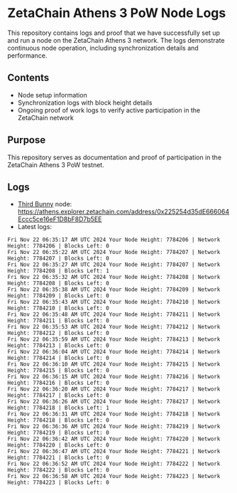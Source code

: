 # ZetaChain Athens 3 PoW Node Logs
This repository contains logs and proof that we have successfully set up and run a node on the ZetaChain Athens 3 network. The logs demonstrate continuous node operation, including synchronization details and performance.

## Contents
- Node setup information
- Synchronization logs with block height details
- Ongoing proof of work logs to verify active participation in the ZetaChain network

## Purpose
This repository serves as documentation and proof of participation in the ZetaChain Athens 3 PoW testnet.

## Logs

- [Third Bunny](https://thirdbunny.xyz/) node: https://athens.explorer.zetachain.com/address/0x225254d35dE666064Eccc5ce16eF1D8bF8D7b5EE
- Latest logs:
```
Fri Nov 22 06:35:17 AM UTC 2024 Your Node Height: 7784206 | Network Height: 7784206 | Blocks Left: 0
Fri Nov 22 06:35:22 AM UTC 2024 Your Node Height: 7784207 | Network Height: 7784207 | Blocks Left: 0
Fri Nov 22 06:35:27 AM UTC 2024 Your Node Height: 7784207 | Network Height: 7784208 | Blocks Left: 1
Fri Nov 22 06:35:32 AM UTC 2024 Your Node Height: 7784208 | Network Height: 7784208 | Blocks Left: 0
Fri Nov 22 06:35:38 AM UTC 2024 Your Node Height: 7784209 | Network Height: 7784209 | Blocks Left: 0
Fri Nov 22 06:35:43 AM UTC 2024 Your Node Height: 7784210 | Network Height: 7784210 | Blocks Left: 0
Fri Nov 22 06:35:48 AM UTC 2024 Your Node Height: 7784211 | Network Height: 7784211 | Blocks Left: 0
Fri Nov 22 06:35:53 AM UTC 2024 Your Node Height: 7784212 | Network Height: 7784212 | Blocks Left: 0
Fri Nov 22 06:35:59 AM UTC 2024 Your Node Height: 7784213 | Network Height: 7784213 | Blocks Left: 0
Fri Nov 22 06:36:04 AM UTC 2024 Your Node Height: 7784214 | Network Height: 7784214 | Blocks Left: 0
Fri Nov 22 06:36:10 AM UTC 2024 Your Node Height: 7784215 | Network Height: 7784215 | Blocks Left: 0
Fri Nov 22 06:36:15 AM UTC 2024 Your Node Height: 7784216 | Network Height: 7784216 | Blocks Left: 0
Fri Nov 22 06:36:20 AM UTC 2024 Your Node Height: 7784217 | Network Height: 7784217 | Blocks Left: 0
Fri Nov 22 06:36:26 AM UTC 2024 Your Node Height: 7784217 | Network Height: 7784218 | Blocks Left: 1
Fri Nov 22 06:36:31 AM UTC 2024 Your Node Height: 7784218 | Network Height: 7784218 | Blocks Left: 0
Fri Nov 22 06:36:36 AM UTC 2024 Your Node Height: 7784219 | Network Height: 7784219 | Blocks Left: 0
Fri Nov 22 06:36:42 AM UTC 2024 Your Node Height: 7784220 | Network Height: 7784220 | Blocks Left: 0
Fri Nov 22 06:36:47 AM UTC 2024 Your Node Height: 7784221 | Network Height: 7784221 | Blocks Left: 0
Fri Nov 22 06:36:52 AM UTC 2024 Your Node Height: 7784222 | Network Height: 7784222 | Blocks Left: 0
Fri Nov 22 06:36:58 AM UTC 2024 Your Node Height: 7784223 | Network Height: 7784223 | Blocks Left: 0
```
